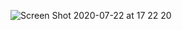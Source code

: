 ![Screen Shot 2020-07-22 at 17 22 20](https://user-images.githubusercontent.com/30422190/88224864-fdb93200-cc3f-11ea-90a0-6e44fcc26a0d.png)
